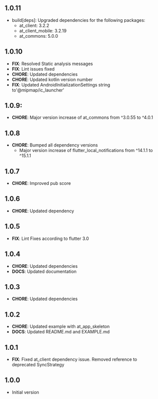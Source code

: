 ## 1.0.11
- build[deps]: Upgraded dependencies for the following packages:
  - at_client: 3.2.2
  - at_client_mobile: 3.2.19
  - at_commons: 5.0.0
## 1.0.10

- **FIX**: Resolved Static analysis messages
- **FIX**: Lint issues fixed
- **CHORE**: Updated dependencies
- **CHORE**: Updated kotlin version number
- **FIX**: Updated AndroidInitializationSettings string to'@mipmap/ic_launcher'

## 1.0.9:

- **CHORE**: Major version increase of at_commons from ^3.0.55 to ^4.0.1

## 1.0.8

- **CHORE**: Bumped all dependency versions
  - Major version increase of flutter_local_notifications from ^14.1.1 to ^15.1.1

## 1.0.7

- **CHORE**: Improved pub score

## 1.0.6

- **CHORE**: Updated dependency

## 1.0.5

- **FIX**: Lint Fixes according to flutter 3.0

## 1.0.4

- **CHORE**: Updated dependencies
- **DOCS**: Updated documentation

## 1.0.3

- **CHORE**: Updated dependencies

## 1.0.2

- **CHORE**: Updated example with at_app_skeleton
- **DOCS**: Updated README.md and EXAMPLE.md

## 1.0.1

- **FIX**: Fixed at_client dependency issue. Removed reference to deprecated SyncStrategy

## 1.0.0

- Initial version
